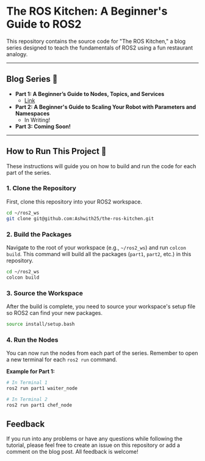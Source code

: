 # The ROS Kitchen: A Beginner's Guide to ROS2

This repository contains the source code for "The ROS Kitchen," a blog series designed to teach the fundamentals of ROS2 using a fun restaurant analogy.

-----

## Blog Series 📝

  * **Part 1: A Beginner’s Guide to Nodes, Topics, and Services**
      * [Link](https://medium.com/@pashwith25/welcome-to-the-ros-kitchen-part-1-ee47cfa786a9)
  * **Part 2: A Beginner's Guide to Scaling Your Robot with Parameters and Namespaces**
      * In Writing!
  * **Part 3: Coming Soon\!**

-----

## How to Run This Project 🚀

These instructions will guide you on how to build and run the code for each part of the series.

### 1\. Clone the Repository

First, clone this repository into your ROS2 workspace.

```bash
cd ~/ros2_ws
git clone git@github.com:Ashwith25/the-ros-kitchen.git
```

### 2\. Build the Packages

Navigate to the root of your workspace (e.g., `~/ros2_ws`) and run `colcon build`. This command will build all the packages (`part1`, `part2`, etc.) in this repository.

```bash
cd ~/ros2_ws
colcon build
```

### 3\. Source the Workspace

After the build is complete, you need to source your workspace's setup file so ROS2 can find your new packages.

```bash
source install/setup.bash
```

### 4\. Run the Nodes

You can now run the nodes from each part of the series. Remember to open a new terminal for each `ros2 run` command.

**Example for Part 1:**

```bash
# In Terminal 1
ros2 run part1 waiter_node

# In Terminal 2
ros2 run part1 chef_node
```

## Feedback
If you run into any problems or have any questions while following the tutorial, please feel free to create an issue on this repository or add a comment on the blog post. All feedback is welcome!
